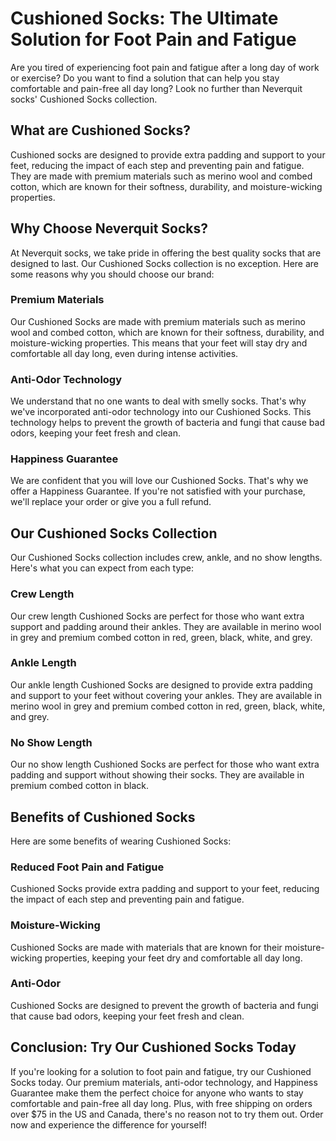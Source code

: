 # Cushioned Socks: The Ultimate Solution for Foot Pain and Fatigue

Are you tired of experiencing foot pain and fatigue after a long day of work or exercise? Do you want to find a solution that can help you stay comfortable and pain-free all day long? Look no further than Neverquit socks' Cushioned Socks collection.

## What are Cushioned Socks?

Cushioned socks are designed to provide extra padding and support to your feet, reducing the impact of each step and preventing pain and fatigue. They are made with premium materials such as merino wool and combed cotton, which are known for their softness, durability, and moisture-wicking properties.

## Why Choose Neverquit Socks?

At Neverquit socks, we take pride in offering the best quality socks that are designed to last. Our Cushioned Socks collection is no exception. Here are some reasons why you should choose our brand:

### Premium Materials

Our Cushioned Socks are made with premium materials such as merino wool and combed cotton, which are known for their softness, durability, and moisture-wicking properties. This means that your feet will stay dry and comfortable all day long, even during intense activities.

### Anti-Odor Technology

We understand that no one wants to deal with smelly socks. That's why we've incorporated anti-odor technology into our Cushioned Socks. This technology helps to prevent the growth of bacteria and fungi that cause bad odors, keeping your feet fresh and clean.

### Happiness Guarantee

We are confident that you will love our Cushioned Socks. That's why we offer a Happiness Guarantee. If you're not satisfied with your purchase, we'll replace your order or give you a full refund.

## Our Cushioned Socks Collection

Our Cushioned Socks collection includes crew, ankle, and no show lengths. Here's what you can expect from each type:

### Crew Length

Our crew length Cushioned Socks are perfect for those who want extra support and padding around their ankles. They are available in merino wool in grey and premium combed cotton in red, green, black, white, and grey.

### Ankle Length

Our ankle length Cushioned Socks are designed to provide extra padding and support to your feet without covering your ankles. They are available in merino wool in grey and premium combed cotton in red, green, black, white, and grey.

### No Show Length

Our no show length Cushioned Socks are perfect for those who want extra padding and support without showing their socks. They are available in premium combed cotton in black.

## Benefits of Cushioned Socks

Here are some benefits of wearing Cushioned Socks:

### Reduced Foot Pain and Fatigue

Cushioned Socks provide extra padding and support to your feet, reducing the impact of each step and preventing pain and fatigue.

### Moisture-Wicking

Cushioned Socks are made with materials that are known for their moisture-wicking properties, keeping your feet dry and comfortable all day long.

### Anti-Odor

Cushioned Socks are designed to prevent the growth of bacteria and fungi that cause bad odors, keeping your feet fresh and clean.

## Conclusion: Try Our Cushioned Socks Today

If you're looking for a solution to foot pain and fatigue, try our Cushioned Socks today. Our premium materials, anti-odor technology, and Happiness Guarantee make them the perfect choice for anyone who wants to stay comfortable and pain-free all day long. Plus, with free shipping on orders over $75 in the US and Canada, there's no reason not to try them out. Order now and experience the difference for yourself!